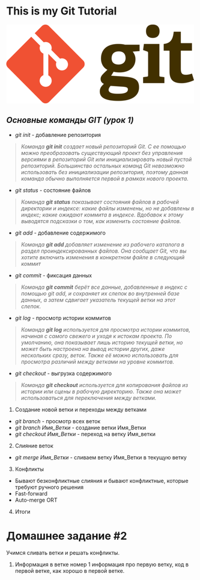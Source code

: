 # This is my Git Tutorial

![Screenshot](gitlogo.png)
## *Основные команды **GIT** (урок 1)*

* *git init* - добавление репозитория
>*Команда **git init** создает новый репозиторий Git. С ее помощью можно преобразовать существующий проект без управления версиями в репозиторий Git или инициализировать новый пустой репозиторий. Большинство остальных команд Git невозможно использовать без инициализации репозитория, поэтому данная команда обычно выполняется первой в рамках нового проекта.*
* *git status* - cостояние файлов
>*Команда **git status** показывает состояния файлов в рабочей директории и индексе: какие файлы изменены, но не добавлены в индекс; какие ожидают коммита в индексе. Вдобавок к этому выводятся подсказки о том, как изменить состояние файлов.*

* *git add* - добавление содержимого 
>*Команда **git add** добавляет изменение из рабочего каталога в раздел проиндексированных файлов. Она сообщает Git, что вы хотите включить изменения в конкретном файле в следующий коммит*


* *git commit* - фиксация данных
>*Команда **git commit** берёт все данные, добавленные в индекс с помощью git add, и сохраняет их слепок во внутренней базе данных, а затем сдвигает указатель текущей ветки на этот слепок.*

* *git log* - просмотр истории коммитов
>*Команда **git log** используется для просмотра истории коммитов, начиная с самого свежего и уходя к истокам проекта. По умолчанию, она показывает лишь историю текущей ветки, но может быть настроена на вывод истории других, даже нескольких сразу, веток. Также её можно использовать для просмотра различий между ветками на уровне коммитов.*

* *git checkout* - выгрузка содержимого
>*Команда **git checkout** используется для копирования файлов из истории или сцены в рабочую директорию. Также она может использоваться для переключения между ветками.*

1. Создание новой ветки и переходы между ветками
* *git branch* - просмотр всех веток
* *git branch Имя_Ветки* - создание ветки Имя_Ветки
* *git checkout Имя_Ветки* - переход на ветку Имя_ветки


2. Слияние веток 
* *git merge Имя_Ветки* - сливаем ветку Имя_Ветки в текущую ветку

3. Конфликты
* Бывают безконфликтные слияния и бывают конфликтные, которые требуют ручного решения
* Fast-forward
* Auto-merge ORT

4. Итоги


# Домашнее задание #2
Учимся сливать ветки и решать конфликты.

1. Информация в ветке номер 1
информация про первую ветку, код в первой ветке, как хорошо в первой ветке.
